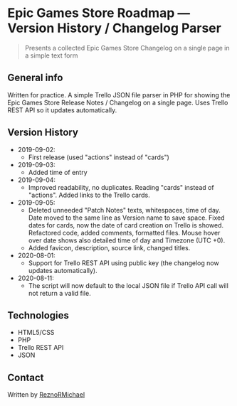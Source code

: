 # Epic Games Store Roadmap — Version History / Changelog Parser

> Presents a collected Epic Games Store Changelog on a single page in a simple text form

## General info

Written for practice. A simple Trello JSON file parser in PHP for showing the Epic Games Store Release Notes / Changelog on a single page. Uses Trello REST API so it updates automatically.

## Version History

* 2019-09-02:
  * First release (used "actions" instead of "cards")
* 2019-09-03:
  * Added time of entry
* 2019-09-04:
  * Improved readability, no duplicates. Reading "cards" instead of "actions". Added links to the Trello cards.
* 2019-09-05:
  * Deleted unneeded "Patch Notes" texts, whitespaces, time of day. Date moved to the same line as Version name to save space. Fixed dates for cards, now the date of card creation on Trello is showed. Refactored code, added comments, formatted files. Mouse hover over date shows also detailed time of day and Timezone (UTC +0).
  * Added favicon, description, source link, changed titles.
* 2020-08-01:
  * Support for Trello REST API using public key (the changelog now updates automatically).
* 2020-08-11:
  * The script will now default to the local JSON file if Trello API call will not return a valid file.

## Technologies

* HTML5/CSS
* PHP
* Trello REST API
* JSON

## Contact

Written by [ReznoRMichael](https://github.com/ReznoRMichael)

